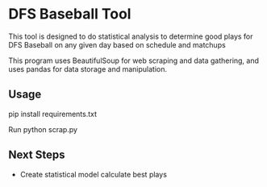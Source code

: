 # DFS Baseball Tool

This tool is designed to do statistical analysis to determine good plays
for DFS Baseball on any given day based on schedule and matchups

This program uses BeautifulSoup for web scraping and data gathering, and uses
pandas for data storage and manipulation.

## Usage

pip install requirements.txt

Run python scrap.py

## Next Steps

* Create statistical model calculate best plays
